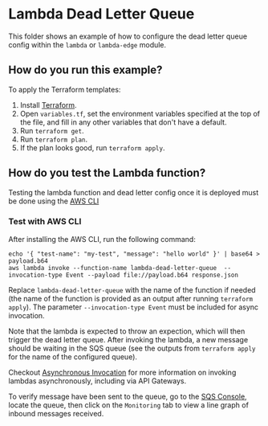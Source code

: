 # Lambda Dead Letter Queue

This folder shows an example of how to configure the dead letter queue config within the `lambda` or `lambda-edge` module.

## How do you run this example?

To apply the Terraform templates:

1. Install [Terraform](https://www.terraform.io/).
1. Open `variables.tf`, set the environment variables specified at the top of the file, and fill in any other variables that
   don't have a default.
1. Run `terraform get`.
1. Run `terraform plan`.
1. If the plan looks good, run `terraform apply`.

## How do you test the Lambda function?

Testing the lambda function and dead letter config once it is deployed must be done using the [AWS CLI](https://aws.amazon.com/cli/)

### Test with AWS CLI

After installing the AWS CLI, run the following command:

```shell
echo '{ "test-name": "my-test", "message": "hello world" }' | base64 > payload.b64
aws lambda invoke --function-name lambda-dead-letter-queue  --invocation-type Event --payload file://payload.b64 response.json
```

Replace `lambda-dead-letter-queue` with the name of the function if needed (the name of the function is provided as an output after running `terraform apply`). The parameter `--invocation-type Event` must be included for async invocation.

Note that the lambda is expected to throw an expection, which will then trigger the dead letter queue. After invoking the lambda, a new message should be waiting in the SQS queue (see the outputs from `terraform apply` for the name of the configured queue).

Checkout [Asynchronous Invocation](https://docs.aws.amazon.com/lambda/latest/dg/invocation-async.html) for more information on invoking lambdas asynchronously, including via API Gateways.

To verify message have been sent to the queue, go to the [SQS Console](https://us-east-2.console.aws.amazon.com/sqs/home), locate the queue, then click on the `Monitoring` tab to view a line graph of inbound messages received.
